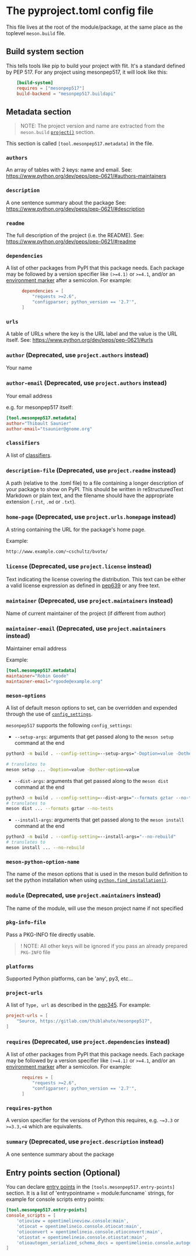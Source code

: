 # The pyproject.toml config file

This file lives at the root of the module/package, at the same place
as the toplevel `meson.build` file.

## Build system section

This tells tools like pip to build your project with flit. It's a standard
defined by PEP 517. For any project using mesonpep517, it will look like this:

``` toml
    [build-system]
    requires = ["mesonpep517"]
    build-backend = "mesonpep517.buildapi"
```

## Metadata section

> NOTE: The project version and name are extracted from the `meson.build`
> [`project()`](http://mesonbuild.com/Reference-manual.html#project) section.

This section is called `[tool.mesonpep517.metadata]` in the file.

### `authors`

An array of tables with 2 keys: name and email.
See: https://www.python.org/dev/peps/pep-0621/#authors-maintainers

### `description`

A one sentence summary about the package
See: https://www.python.org/dev/peps/pep-0621/#description

### `readme`

The full description of the project (i.e. the README).
See: https://www.python.org/dev/peps/pep-0621/#readme

### `dependencies`

A list of other packages from PyPI that this package needs. Each package may
be followed by a version specifier like ``(>=4.1)`` or ``>=4.1``, and/or an
[environment marker](https://www.python.org/dev/peps/pep-0345/#environment-markers)
after a semicolon. For example:

``` toml
      dependencies = [
          "requests >=2.6",
          "configparser; python_version == '2.7'",
      ]
```

### `urls`

A table of URLs where the key is the URL label and the value is the URL itself.
See: https://www.python.org/dev/peps/pep-0621/#urls

### `author` (Deprecated, use `project.authors` instead)

Your name

### `author-email` (Deprecated, use `project.authors` instead)

Your email address

e.g. for mesonpep517 itself:

``` toml
[tool.mesonpep517.metadata]
author="Thibault Saunier"
author-email="tsaunier@gnome.org"
```

### `classifiers`

A list of [classifiers](https://pypi.python.org/pypi?%3Aaction=list_classifiers).

### `description-file` (Deprecated, use `project.readme` instead)

A path (relative to the .toml file) to a file containing a longer description
of your package to show on PyPI. This should be written in reStructuredText
  Markdown or plain text, and the filename should have the appropriate extension
  (`.rst`, `.md` or `.txt`).

### `home-page` (Deprecated, use `project.urls.homepage` instead)

A string containing the URL for the package's home page.

Example:

`http://www.example.com/~cschultz/bvote/`

### `license` (Deprecated, use `project.license` instead)

Text indicating the license covering the distribution. This text can be either a valid license expression as defined in [pep639](https://www.python.org/dev/peps/pep-0639/#id88) or any free text.

### `maintainer` (Deprecated, use `project.maintainers` instead)

Name of current maintainer of the project (if different from author)

### `maintainer-email` (Deprecated, use `project.maintainers` instead)

Maintainer email address

Example:

``` toml
[tool.mesonpep517.metadata]
maintainer="Robin Goode"
maintainer-email="rgoode@example.org"
```

### `meson-options`

A list of default meson options to set, can be overridden and expended through the use of
[`config_settings`](https://www.python.org/dev/peps/pep-0517/#build-backend-interface).

`mesonpep517` supports the following `config_settings`:

- `--setup-args`: arguments that get passed along to the `meson setup` command at the end

```sh
python3 -m build . --config-setting=--setup-args="-Doption=value -Dother-option=value"

# translates to
meson setup ... -Doption=value -Dother-option=value
```

- `--dist-args`: arguments that get passed along to the `meson dist` command at the end

```sh
python3 -m build . --config-setting=--dist-args="--formats gztar --no-tests"
# translates to
meson dist ... --formats gztar --no-tests
```

- `--install-args`: arguments that get passed along to the `meson install` command at the end

```sh
python3 -m build . --config-setting=--install-args="--no-rebuild"
# translates to
meson install ... --no-rebuild
```

### `meson-python-option-name`

The name of the meson options that is used in the meson build definition
to set the python installation when using
[`python.find_installation()`](http://mesonbuild.com/Python-module.html#find_installation).

### `module` (Deprecated, use `project.maintainers` instead)

The name of the module, will use the meson project name if not specified

### `pkg-info-file`

Pass a PKG-INFO file directly usable.

> ! NOTE: All other keys will be ignored if you pass an already prepared `PKG-INFO`
> file


### `platforms`

Supported Python platforms, can be 'any', py3, etc...

### `project-urls`

A list of `Type, url` as described in the
[pep345](https://www.python.org/dev/peps/pep-0345/#project-url-multiple-use).
For example:

``` toml
project-urls = [
    "Source, https://gitlab.com/thiblahute/mesonpep517",
]
```

### `requires` (Deprecated, use `project.dependencies` instead)

A list of other packages from PyPI that this package needs. Each package may
be followed by a version specifier like ``(>=4.1)`` or ``>=4.1``, and/or an
[environment marker](https://www.python.org/dev/peps/pep-0345/#environment-markers)
after a semicolon. For example:

``` toml
      requires = [
          "requests >=2.6",
          "configparser; python_version == '2.7'",
      ]
```

### `requires-python`

A version specifier for the versions of Python this requires, e.g. ``~=3.3`` or
``>=3.3,<4`` which are equivalents.

### `summary` (Deprecated, use `project.description` instead)

A one sentence summary about the package


## Entry points section (Optional)

You can declare [entry points](http://entrypoints.readthedocs.io/en/latest/)
in the `[tools.mesonpep517.entry-points]` section. It is a list of
'entrypointname = module:funcname` strings, for example for console
scripts entry points:

``` toml
[tool.mesonpep517.entry-points]
console_scripts = [
    'otioview = opentimelineview.console:main',
    'otiocat = opentimelineio.console.otiocat:main',
    'otioconvert = opentimelineio.console.otioconvert:main',
    'otiostat = opentimelineio.console.otiostat:main',
    'otioautogen_serialized_schema_docs = opentimelineio.console.autogen_serialized_datamodel:main',
]
```
